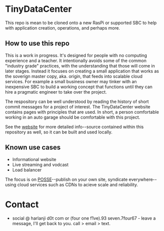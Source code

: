 # TinyDataCenter

This repo is mean to be cloned onto a new RasPi or supported SBC to help with application creation,
operations, and perhaps more. 



## How to use this repo


This is a work in progress. It's designed for people with no computing experience and a teacher.
It intentionally avoids some of the common "industry grade" practices, with the understanding 
that those will come in later stages. Instead it focuses on creating a small application that
works as the soverign master copy, aka. origin, that feeds into scalable cloud services.
For example a small business owner may tinker with an inexpensive SBC to build a working concept
that functions until they can hire a pragmatic engineer to take over the project.

The respository can be well understood by reading the history of short commit messages for a
project of interest. The TinyDataCenter website contains pages with principles that are used.
In short, a person comfortable working in an auto garage should be comfortable with this project.

See the [website](https://tinydatacenter.com) for more detailed info--source contained within
this repository as well, so it can be built and used locally.

## Known use cases

* Informational website
* Live streaming and vodcast
* Load balancer

The focus is on [POSSE](https://indieweb.org/POSSE)--publish on your own site, syndicate everywhere--using cloud services
such as CDNs to acieve scale and reliability.

# Contact

* social @ harlanji d0t com or (four one f1ve).93 seven.7four67 - leave a message, I'll get back to you. call > email > text.
